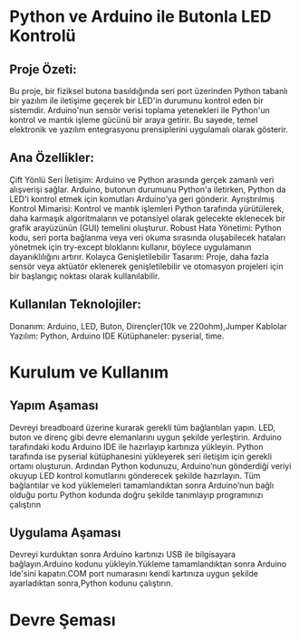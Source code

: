 # Python ve Arduino ile Butonla LED Kontrolü
## Proje Özeti:
Bu proje, bir fiziksel butona basıldığında seri port üzerinden Python tabanlı bir yazılım ile iletişime geçerek bir LED'in durumunu kontrol eden bir sistemdir. Arduino'nun sensör verisi toplama yetenekleri ile Python'un kontrol ve mantık işleme gücünü bir araya getirir. Bu sayede, temel elektronik ve yazılım entegrasyonu prensiplerini uygulamalı olarak gösterir.
## Ana Özellikler:
Çift Yönlü Seri İletişim: Arduino ve Python arasında gerçek zamanlı veri alışverişi sağlar. Arduino, butonun durumunu Python'a iletirken, Python da LED'i kontrol etmek için komutları Arduino'ya geri gönderir.
Ayrıştırılmış Kontrol Mimarisi: Kontrol ve mantık işlemleri Python tarafında yürütülerek, daha karmaşık algoritmaların ve potansiyel olarak gelecekte eklenecek bir grafik arayüzünün (GUI) temelini oluşturur.
Robust Hata Yönetimi: Python kodu, seri porta bağlanma veya veri okuma sırasında oluşabilecek hataları yönetmek için try-except bloklarını kullanır, böylece uygulamanın dayanıklılığını artırır.
Kolayca Genişletilebilir Tasarım: Proje, daha fazla sensör veya aktüatör eklenerek genişletilebilir ve otomasyon projeleri için bir başlangıç noktası olarak kullanılabilir.

## Kullanılan Teknolojiler:
Donanım: Arduino, LED, Buton, Dirençler(10k ve 220ohm),Jumper Kablolar
Yazılım: Python, Arduino IDE
Kütüphaneler: pyserial, time. 
# Kurulum ve Kullanım
## Yapım Aşaması
Devreyi breadboard üzerine kurarak gerekli tüm bağlantıları yapın. LED, buton ve direnç gibi devre elemanlarını uygun şekilde yerleştirin. Arduino tarafındaki kodu Arduino IDE ile hazırlayıp kartınıza yükleyin. Python tarafında ise pyserial kütüphanesini yükleyerek seri iletişim için gerekli ortamı oluşturun. Ardından Python kodunuzu, Arduino’nun gönderdiği veriyi okuyup LED kontrol komutlarını gönderecek şekilde hazırlayın. Tüm bağlantılar ve kod yüklemeleri tamamlandıktan sonra Arduino’nun bağlı olduğu portu Python kodunda doğru şekilde tanımlayıp programınızı çalıştırın
## Uygulama Aşaması
Devreyi kurduktan sonra Arduino kartınızı USB ile bilgisayara bağlayın.Arduino kodunu yükleyin.Yükleme tamamlandıktan sonra Arduino Ide'sini kapatın.COM port numarasını kendi kartınıza uygun şekilde ayarladıktan sonra,Python kodunu çalıştırın.
# Devre Şeması
